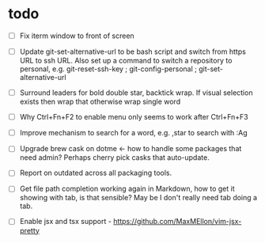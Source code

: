 # todo

- [ ] Fix iterm window to front of screen
- [ ] Update git-set-alternative-url to be bash script and switch from https URL
  to ssh URL. Also set up a command to switch a repository to personal, e.g.
  git-reset-ssh-key ; git-config-personal ; git-set-alternative-url
- [ ] Surround leaders for bold double star, backtick wrap. If visual selection
  exists then wrap that otherwise wrap single word
- [ ] Why Ctrl+Fn+F2 to enable menu only seems to work after Ctrl+Fn+F3
- [ ] Improve mechanism to search for a word, e.g. ,star to search with :Ag
- [ ] Upgrade brew cask on dotme <- how to handle some packages that need admin?
  Perhaps cherry pick casks that auto-update.
- [ ] Report on outdated across all packaging tools.
- [ ] Get file path completion working again in Markdown, how to get it showing
  with tab, is that sensible? May be I don't really need tab doing a tab.
- [ ] Enable jsx and tsx support - <https://github.com/MaxMEllon/vim-jsx-pretty>



